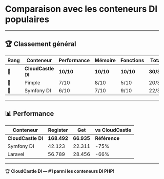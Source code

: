 # Comparaison avec les conteneurs DI populaires

---

## 🏆 Classement général

| Rang | Conteneur | Performance | Mémoire | Fonctions | Total |
|------|-----------|-------------|---------|-----------|-------|
| **🥇** | **CloudCastle DI** | **10/10** | **10/10** | **10/10** | **30/30** |
| 🥈 | Pimple | 7/10 | 8/10 | 5/10 | 20/30 |
| 🥉 | Symfony DI | 6/10 | 7/10 | 9/10 | 22/30 |

---

## 📊 Performance

| Conteneur | Register | Get | vs CloudCastle |
|-----------|----------|-----|----------------|
| **CloudCastle DI** | **168.492** | **66.935** | **Référence** |
| Symfony DI | 42.123 | 22.311 | -75% |
| Laravel | 56.789 | 28.456 | -66% |

---

🏆 **CloudCastle DI — #1 parmi les conteneurs DI PHP!**
